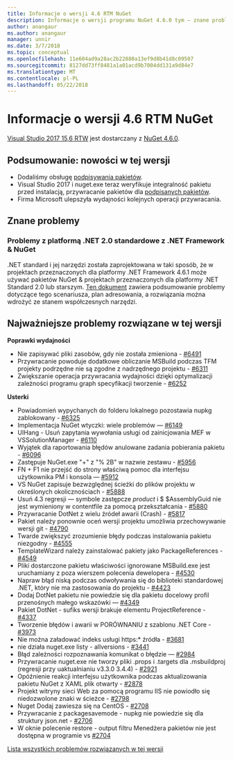 ```yaml
---
title: Informacje o wersji 4.6 RTM NuGet
description: Informacje o wersji programu NuGet 4.6.0 tym — znane problemy, poprawki, dodatkowe funkcje i dcr.
author: anangaur
ms.author: anangaur
manager: unnir
ms.date: 3/7/2018
ms.topic: conceptual
ms.openlocfilehash: 11e604ad9a28ac2b22880a13ef9d8b41d8c09507
ms.sourcegitcommit: 8127dd73ff8481a1a01acd9b7004dd131a9d84e7
ms.translationtype: MT
ms.contentlocale: pl-PL
ms.lasthandoff: 05/22/2018
---
```

# <a name="nuget-46-rtm-release-notes"></a>Informacje o wersji 4.6 RTM NuGet

[Visual Studio 2017 15,6 RTW](https://www.visualstudio.com/news/releasenotes/vs2017-relnotes) jest dostarczany z [NuGet 4.6.0](https://dist.nuget.org/win-x86-commandline/v4.6.0/nuget.exe).

## <a name="summary-whats-new-in-this-release"></a>Podsumowanie: nowości w tej wersji

* Dodaliśmy obsługę [podpisywania pakietów](../create-packages/sign-a-package.md).
* Visual Studio 2017 i nuget.exe teraz weryfikuje integralność pakietu przed instalacją, przywracanie pakietów dla [podpisanych pakietów](../reference/signed-packages-reference.md).
* Firma Microsoft ulepszyła wydajności kolejnych operacji przywracania.

## <a name="known-issues"></a>Znane problemy

### <a name="issues-with-net-standard-20-with-net-framework--nuget"></a>Problemy z platformą .NET 2.0 standardowe z .NET Framework & NuGet 

.NET standard i jej narzędzi została zaprojektowana w taki sposób, że w projektach przeznaczonych dla platformy .NET Framework 4.6.1 może używać pakietów NuGet & projektach przeznaczonych dla platformy .NET Standard 2.0 lub starszym. [Ten dokument](https://github.com/dotnet/standard/issues/481) zawiera podsumowanie problemy dotyczące tego scenariusza, plan adresowania, a rozwiązania można wdrożyć ze stanem współczesnych narzędzi.

## <a name="top-issues-fixed-in-this-release"></a>Najważniejsze problemy rozwiązane w tej wersji

**Poprawki wydajności**

* Nie zapisywać pliki zasobów, gdy nie została zmieniona - [#6491](https://github.com/NuGet/Home/issues/6491)
* Przywracanie powoduje dodatkowe obliczanie MSBuild podczas TFM projekty podrzędne nie są zgodne z nadrzędnego projektu - [#6311](https://github.com/NuGet/Home/issues/6311)
* Zwiększanie operacja przywracania wydajności dzięki optymalizacji zależności programu graph specyfikacji tworzenie - [#6252](https://github.com/NuGet/Home/issues/6252)

**Usterki**

* Powiadomień wypychanych do folderu lokalnego pozostawia nupkg zablokowany - [#6325](https://github.com/NuGet/Home/issues/6325)
* Implementacja NuGet wtyczki: wiele problemów — [#6149](https://github.com/NuGet/Home/issues/6149)
* UIHang - Usuń zapytania wywołania usługi od zainicjowania MEF w VSSolutionManager - [#6110](https://github.com/NuGet/Home/issues/6110)
* Wyjątek dla raportowania błędów anulowane zadania pobierania pakietu - [#6096](https://github.com/NuGet/Home/issues/6096)
* Zastępuje NuGet.exe "+" z "% 2B" w nazwie zestawu - [#5956](https://github.com/NuGet/Home/issues/5956)
* FN + F1 nie przejść do strony właściwą pomoc dla interfejsu użytkownika PM i konsola — [#5912](https://github.com/NuGet/Home/issues/5912)
* VS NuGet zapisuje bezwzględnej ścieżki do plików projektu w określonych okolicznościach - [#5888](https://github.com/NuGet/Home/issues/5888)
* Usuń 4.3 regresji — symbole zastępcze $product$ i $ $AssemblyGuid nie jest wymieniony w contentfile za pomocą przekształcania - [#5880](https://github.com/NuGet/Home/issues/5880)
* Przywracanie DotNet z wielu źródeł awarii (Crash) - [#5817](https://github.com/NuGet/Home/issues/5817)
* Pakiet należy ponownie oceń wersji projektu umożliwia przechowywanie wersji git - [#4790](https://github.com/NuGet/Home/issues/4790)
* Twarde zwiększyć zrozumienie błędy podczas instalowania pakietu niezgodny - [#4555](https://github.com/NuGet/Home/issues/4555)
* TemplateWizard należy zainstalować pakiety jako PackageReferences - [#4549](https://github.com/NuGet/Home/issues/4549)
* Pliki dostarczone pakietu właściwości ignorowane MSBuild.exe jest uruchamiany z poza wierszem polecenia dewelopera - [#4530](https://github.com/NuGet/Home/issues/4530)
* Napraw błąd niską podczas odwoływania się do biblioteki standardowej .NET, który nie ma zastosowania do projektu - [#4423](https://github.com/NuGet/Home/issues/4423)
* Dodaj DotNet pakietu nie powiedzie się dla pakietu docelowy profil przenośnych małego wskazówki — [#4349](https://github.com/NuGet/Home/issues/4349)
* Pakiet DotNet - sufiks wersji brakuje elementu ProjectReference - [#4337](https://github.com/NuGet/Home/issues/4337)
* Tworzenie błędów i awarii w PORÓWNANIU z szablonu .NET Core - [#3973](https://github.com/NuGet/Home/issues/3973)
* Nie można załadować indeks usługi https:* źródła - [#3681](https://github.com/NuGet/Home/issues/3681)
* nie działa nuget.exe listy - allversions - [#3441](https://github.com/NuGet/Home/issues/3441)
* Błąd zależności rozpoznawania komunikat o błędzie — [#2984](https://github.com/NuGet/Home/issues/2984)
* Przywracanie nuget.exe nie tworzy pliki .props i .targets dla .msbuildproj (regresji przy uaktualnianiu v3.3.0 3.4.4) - [#2921](https://github.com/NuGet/Home/issues/2921)
* Opóźnienie reakcji interfejsu użytkownika podczas aktualizowania pakietu NuGet z XAML plik otwarty - [#2878](https://github.com/NuGet/Home/issues/2878)
* Projekt witryny sieci Web za pomocą programu IIS nie powiodło się niedozwolone znaki w ścieżce - [#2798](https://github.com/NuGet/Home/issues/2798)
* Nuget Dodaj zawiesza się na CentOS - [#2708](https://github.com/NuGet/Home/issues/2708)
* Przywracanie z packagesavemode - nupkg nie powiedzie się dla struktury json.net - [#2706](https://github.com/NuGet/Home/issues/2706)
* W oknie polecenie restore - output filtru Menedżera pakietów nie jest dostępna w programie vs [#2704](https://github.com/NuGet/Home/issues/2704)

[Lista wszystkich problemów rozwiązanych w tej wersji](https://github.com/NuGet/Home/issues?q=is%3Aissue+is%3Aclosed+milestone%3A%224.6")
